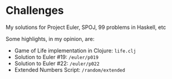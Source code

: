 # Challenges
My solutions for Project Euler, SPOJ, 99 problems in Haskell, etc

Some highlights, in my opinion, are:
- Game of Life implementation in Clojure: `life.clj`
- Solution to Euler #19: `/euler/p019`
- Solution to Euler #22: `/euler/p022`
- Extended Numbers Script: `/random/extended`
